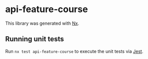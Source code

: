 # api-feature-course

This library was generated with [Nx](https://nx.dev).

## Running unit tests

Run `nx test api-feature-course` to execute the unit tests via [Jest](https://jestjs.io).
